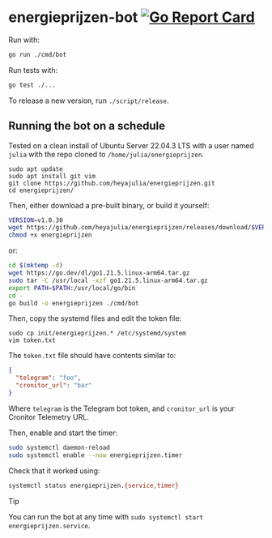 # energieprijzen-bot [![Go Report Card](https://goreportcard.com/badge/github.com/heyajulia/energieprijzen)](https://goreportcard.com/report/github.com/heyajulia/energieprijzen)

Run with:

```bash
go run ./cmd/bot
```

Run tests with:

```bash
go test ./...
```

To release a new version, run `./script/release`.

## Running the bot on a schedule

Tested on a clean install of Ubuntu Server 22.04.3 LTS with a user named `julia` with the repo cloned to
`/home/julia/energieprijzen`.

```
sudo apt update
sudo apt install git vim
git clone https://github.com/heyajulia/energieprijzen.git
cd energieprijzen/
```

Then, either download a pre-built binary, or build it yourself:

```bash
VERSION=v1.0.30
wget https://github.com/heyajulia/energieprijzen/releases/download/$VERSION/energieprijzen
chmod +x energieprijzen
```

or:

```bash
cd $(mktemp -d)
wget https://go.dev/dl/go1.21.5.linux-arm64.tar.gz
sudo tar -C /usr/local -xzf go1.21.5.linux-arm64.tar.gz
export PATH=$PATH:/usr/local/go/bin
cd -
go build -o energieprijzen ./cmd/bot
```

Then, copy the systemd files and edit the token file:

```
sudo cp init/energieprijzen.* /etc/systemd/system
vim token.txt
```

The `token.txt` file should have contents similar to:

```json
{
  "telegram": "foo",
  "cronitor_url": "bar"
}
```

Where `telegram` is the Telegram bot token, and `cronitor_url` is your Cronitor Telemetry URL.

Then, enable and start the timer:

```bash
sudo systemctl daemon-reload
sudo systemctl enable --now energieprijzen.timer
```

Check that it worked using:

```bash
systemctl status energieprijzen.{service,timer}
```

> [!TIP]
>
> You can run the bot at any time with `sudo systemctl start energieprijzen.service`.
